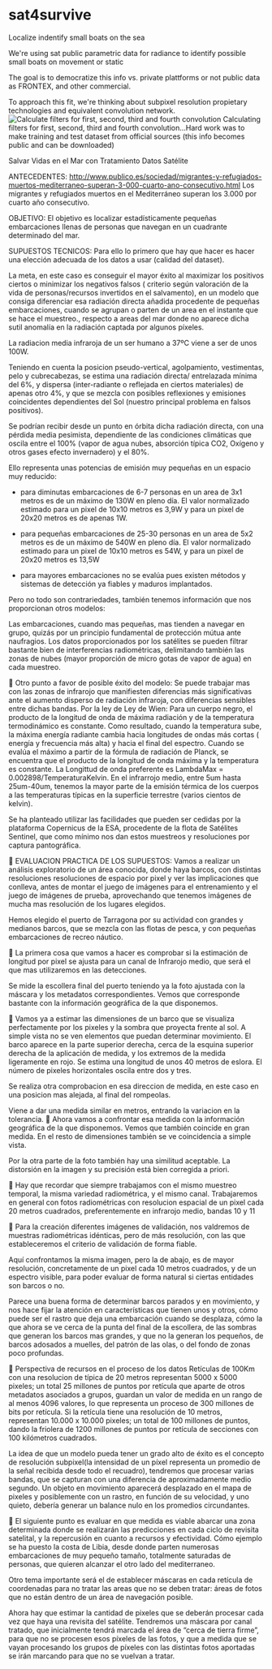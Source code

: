 # sat4survive
Localize indentify small boats on the sea

We're using sat public parametric data for radiance to identify possible small boats on movement or static

The goal is to democratize this info vs. private plattforms or not public data as FRONTEX, and other commercial.

To approach this fit, we're thinking about subpixel resolution propietary technologies and equivalent convolution network.
![Calculate filters for first, second, third and fourth convolution](https://github.com/sfrias/sat4survive/blob/master/doc_media/Boats00.png)
Calculating filters for first, second, third and fourth convolution...Hard work was to make training and test dataset from official sources (this info becomes public and can be downloaded)



Salvar Vidas en el Mar con Tratamiento Datos Satélite

ANTECEDENTES:
http://www.publico.es/sociedad/migrantes-y-refugiados-muertos-mediterraneo-superan-3-000-cuarto-ano-consecutivo.html
Los migrantes y refugiados muertos en el Mediterráneo superan los 3.000 por cuarto año consecutivo.


OBJETIVO:
El objetivo es localizar estadísticamente  pequeñas embarcaciones llenas de personas que navegan en un cuadrante determinado del mar. 

SUPUESTOS TECNICOS: 
Para ello lo primero que hay que hacer es hacer una elección adecuada de los datos a usar (calidad del dataset).

 La meta, en este caso es conseguir el mayor éxito al maximizar los positivos ciertos o minimizar los negativos falsos ( criterio según valoración de la vida de personas/recursos invertidos en el salvamento), en un modelo que consiga diferenciar esa radiación directa añadida procedente de pequeñas embarcaciones, cuando se agrupan o parten de un area en el instante que se hace el muestreo., respecto a areas del mar donde no aparece dicha sutil anomalía en la radiación captada por algunos píxeles.
 
La radiacion media infraroja de un ser humano a 37ºC viene a ser de unos 100W.

 Teniendo en cuenta la posicion pseudo-vertical, agolpamiento, vestimentas, pelo y cubrecabezas, se estima una radiación directa/ entrelazada mínima del 6%, y dispersa (inter-radiante o reflejada en ciertos materiales) de  apenas otro 4%, y que se mezcla con posibles reflexiones y emisiones coincidentes dependientes del Sol (nuestro principal problema en falsos positivos).
 
Se podrían recibir desde un punto en órbita dicha radiación directa, con una pérdida media pesimista, dependiente de las condiciones climáticas que oscila entre el 100% (vapor de agua nubes, absorción típica CO2, Oxígeno y otros gases efecto invernadero) y el 80%.

 Ello representa unas potencias de emisión muy pequeñas en un espacio muy reducido:

- para diminutas embarcaciones de 6-7 personas en un area de 3x1 metros es de un máximo de 130W en pleno día. El valor normalizado estimado  para un pixel de 10x10 metros es 3,9W y para un pixel de 20x20 metros es  de apenas 1W.

- para pequeñas embarcaciones de 25-30 personas en un area de 5x2 metros es de un máximo de 540W en pleno día. El valor normalizado estimado para un pixel de 10x10 metros es 54W, y para un pixel de 20x20 metros es 13,5W

- para mayores embarcaciones no se evalúa pues existen métodos y sistemas de detección ya fiables y maduros implantados.

 Pero no todo son contrariedades, también tenemos información que nos proporcionan otros modelos:

Las embarcaciones, cuando mas pequeñas, mas tienden a navegar en grupo, quizás por un principio fundamental de protección mútua ante naufragios.
Los datos proporcionados por los satélites se pueden filtrar bastante bien de interferencias radiométricas, delimitando también las zonas de nubes (mayor proporción de micro gotas de vapor de agua) en cada muestreo.



Otro punto a favor de posible éxito del modelo:
Se puede trabajar mas con las zonas de infrarojo que manifiesten diferencias más significativas ante el aumento disperso de radiación infraroja, con diferencias sensibles entre dichas bandas.
 Por la ley de Ley de Wien: Para un cuerpo negro, el producto de la longitud de onda de máxima radiación y de la temperatura termodinámico es constante. Como resultado, cuando la temperatura sube, la máxima energía radiante cambia hacia longitudes de ondas más cortas ( energía y frecuencia más alta) y hacia el final del espectro.
Cuando se evalúa el máximo a partir de la fórmula de radiación de Planck, se encuentra que el producto de la longitud de onda máxima y la temperatura es constante. La Longittud de onda preferente es LambdaMax = 0.002898/TemperaturaKelvin.
En el infrarrojo medio, entre 5um hasta 25um-40um, tenemos la mayor parte de la emisión térmica de los cuerpos a las temperaturas típicas en la superficie terrestre (varios cientos de kelvin).

Se ha planteado utilizar las facilidades que pueden ser cedidas por la plataforma Copernicus de la ESA, procedente de la flota de Satélites Sentinel, que como mínimo nos dan estos muestreos y resoluciones por captura pantográfica.








EVALUACION PRACTICA DE LOS SUPUESTOS:
Vamos a realizar un análisis exploratorio de un área conocida, donde haya barcos, con distintas resoluciones resoluciones de espacio por pixel y ver las implicaciones que conlleva, antes de montar el juego de imágenes para el entrenamiento y el juego de imágenes de prueba, aprovechando que tenemos imágenes de mucha mas resolución de los lugares elegidos.



Hemos elegido el puerto de Tarragona por su actividad  con grandes y medianos barcos, que se mezcla con las flotas de pesca, y con pequeñas embarcaciones de recreo náutico.



La primera cosa que vamos a hacer es comprobar si la estimación de longitud por pixel se ajusta para un canal de Infrarojo medio, que será el que mas utilizaremos en las detecciones.




Se mide la escollera final del puerto teniendo ya la foto ajustada con la máscara y los metadatos correspondientes. Vemos que corresponde bastante con la información geográfica de la que disponemos.





Vamos ya a estimar las dimensiones de un barco que se visualiza perfectamente por los  pixeles y la sombra que proyecta frente al sol. A simple vista no se ven elementos que puedan determinar movimiento. El barco aparece en la parte superior derecha, cerca de la esquina superior derecha de la aplicación de medida, y los extremos de la medida ligeramente en rojo. Se estima una longitud de unos 40 metros de eslora. El número de pixeles horizontales oscila entre dos y tres.


Se realiza otra comprobacion en esa direccion de medida, en este caso en una posicion mas alejada, al final del rompeolas.

Viene a dar una medida similar en metros, entrando la variacion en la tolerancia.

Ahora vamos a confrontar esa medida con la información geográfica de la que disponemos. Vemos que también coincide en gran medida. En el resto de dimensiones también se ve coincidencia a simple vista.

Por la otra parte de la foto también hay una similitud aceptable. La distorsión en la imagen y su precisión está bien corregida a priori.







Hay que recordar que siempre trabajamos con el mismo muestreo temporal, la misma variedad radiométrica, y el mismo canal. Trabajaremos en general con fotos radiométricas con resolucion espacial de un pixel cada 20 metros cuadrados, preferentemente en infrarojo medio, bandas 10 y 11





Para la creación diferentes imágenes de validación, nos valdremos de muestras radiométricas idénticas, pero de más resolución, con las que estableceremos el criterio de validación de forma fiable.

Aquí confrontamos la misma imagen, pero la de abajo, es de mayor resolución, concretamente de un pixel cada 10 metros cuadrados, y de un espectro visible, para poder evaluar de forma natural si ciertas entidades son barcos o no.


Parece una buena forma de determinar barcos parados y en movimiento, y nos hace fijar la atención en características que tienen unos y otros, cómo puede ser el rastro que deja una embarcación cuando se desplaza, cómo la que ahora se ve cerca de la punta del final de la escollera, de las sombras que generan los barcos mas grandes, y que no la generan los pequeños, de barcos adosados a muelles, del patrón de las olas, o del fondo de zonas poco profundas.


Perspectiva de recursos en el proceso de los datos
Retículas de 100Km con una resolucion de típica de 20 metros representan 5000 x 5000 pixeles; un total 25 millones de puntos por retícula que aparte de otros metadatos asociados a grupos, guardan un valor de medida en un rango de al menos 4096 valores, lo que representa un proceso de 300 millones de bits por retícula.
 Si la retícula tiene una resolución de 10 metros, representan 10.000 x 10.000 pixeles; un total de 100 millones de puntos, dando la friolera de 1200 millones de puntos por retícula de secciones con 100 kilómetros cuadrados.

 La idea de que un modelo pueda tener un grado alto de éxito es el concepto de resolución subpixel(la intensidad de un píxel representa un promedio de la señal recibida desde todo el recuadro), tendremos que procesar varias bandas, que se capturan con una diferencia de aproximadamente medio segundo. Un objeto en movimiento aparecerá desplazado en el mapa de pixeles y posiblemente con un rastro, en función de su velocidad, y uno quieto, debería generar un balance nulo en los promedios circundantes.



 El siguiente punto es evaluar en que medida es viable abarcar una zona determinada donde se realizarán las predicciones en cada ciclo de revisita satelital, y la repercusión en cuanto a recursos y efectividad. Cómo ejemplo se ha puesto la costa de Libia, desde donde parten numerosas embarcaciones de muy pequeño tamaño, totalmente saturadas de personas, que quieren alcanzar el otro lado del mediterraneo.

Otro tema importante será el de establecer máscaras en cada retícula de coordenadas para no tratar las areas que no se deben tratar: áreas de fotos que no están dentro de un área de navegación posible.

Ahora hay que estimar la cantidad de pixeles que se deberán procesar cada vez que haya una revisita del satélite. Tendremos una máscara por canal tratado, que inicialmente tendrá marcada el área de “cerca de tierra firme”, para que no se procesen esos píxeles de las fotos, y que a medida que se vayan procesando los grupos de píxeles con las distintas fotos aportadas se irán marcando para que no se vuelvan a tratar.


